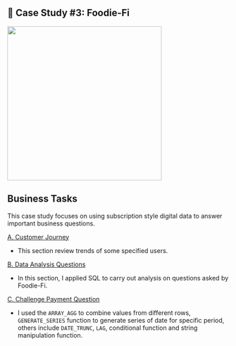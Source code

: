 ## 🍕 Case Study #3: Foodie-Fi
<img src="https://8weeksqlchallenge.com/images/case-study-designs/3.png" width="350" height="350">

## Business Tasks
This case study focuses on using subscription style digital data to answer important business questions.

[A. Customer Journey](https://github.com/toludoyin/8-week-sql-challenge/blob/main/Case-Study-%233-Foodie-Fi/SQL-Syntax/A-Customer-Journey.sql)

* This section review trends of some specified users.

[B. Data Analysis Questions](https://github.com/toludoyin/8-week-sql-challenge/blob/main/Case-Study-%233-Foodie-Fi/SQL-Syntax/B-Data-Analysis-Questions.sql)

* In this section, I applied SQL to carry out analysis on questions asked by Foodie-Fi.

[C. Challenge Payment Question](https://github.com/toludoyin/8-week-sql-challenge/blob/main/Case-Study-%233-Foodie-Fi/SQL-Syntax/C-Challenge-Payment-Question.sql)

* I used the `ARRAY_AGG` to combine values from different rows, `GENERATE_SERIES` function to generate series of date for specific period, others include `DATE_TRUNC`, `LAG`, conditional function and string manipulation function.
